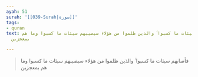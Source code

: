 ```yaml
---
ayah: 51
surah: '[[039-Surah|سورة]]'
tags:
- quran
text: فأصابهم سيئات ما كسبوا ۚ والذين ظلموا من هؤلاء سيصيبهم سيئات ما كسبوا وما هم
  بمعجزين

---
```

> فأصابهم سيئات ما كسبوا ۚ والذين ظلموا من هؤلاء سيصيبهم سيئات ما كسبوا وما هم بمعجزين

